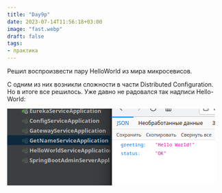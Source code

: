 ```yaml
---
title: "Day9p"
date: 2023-07-14T11:56:18+03:00
image: "fast.webp"
draft: false
tags:
- практика
---
```



Решил воспроизвести пару HelloWorld из мира микросевисов.

С одним из них возникли сложности в части Distributed Configuration. Но в итоге все решилось. Уже давно не радовался так надписи Hello-World:

![](helloWorld.png)
